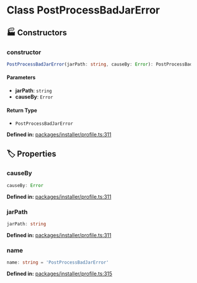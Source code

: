 # Class PostProcessBadJarError

## 🏭 Constructors

### constructor

```ts
PostProcessBadJarError(jarPath: string, causeBy: Error): PostProcessBadJarError
```
#### Parameters

- **jarPath**: `string`
- **causeBy**: `Error`
#### Return Type

- `PostProcessBadJarError`

<p style="font-size: 14px; color: var(--vp-c-text-2)">
<strong>Defined in:</strong> <a href="https://github.com/voxelum/minecraft-launcher-core-node/blob/master/packages/installer/profile.ts#L311" target="_blank" rel="noreferrer">packages/installer/profile.ts:311</a>
</p>


## 🏷️ Properties

### causeBy <Badge type="tip" text="public" />

```ts
causeBy: Error
```
<p style="font-size: 14px; color: var(--vp-c-text-2)">
<strong>Defined in:</strong> <a href="https://github.com/voxelum/minecraft-launcher-core-node/blob/master/packages/installer/profile.ts#L311" target="_blank" rel="noreferrer">packages/installer/profile.ts:311</a>
</p>


### jarPath <Badge type="tip" text="public" />

```ts
jarPath: string
```
<p style="font-size: 14px; color: var(--vp-c-text-2)">
<strong>Defined in:</strong> <a href="https://github.com/voxelum/minecraft-launcher-core-node/blob/master/packages/installer/profile.ts#L311" target="_blank" rel="noreferrer">packages/installer/profile.ts:311</a>
</p>


### name

```ts
name: string = 'PostProcessBadJarError'
```
<p style="font-size: 14px; color: var(--vp-c-text-2)">
<strong>Defined in:</strong> <a href="https://github.com/voxelum/minecraft-launcher-core-node/blob/master/packages/installer/profile.ts#L315" target="_blank" rel="noreferrer">packages/installer/profile.ts:315</a>
</p>


